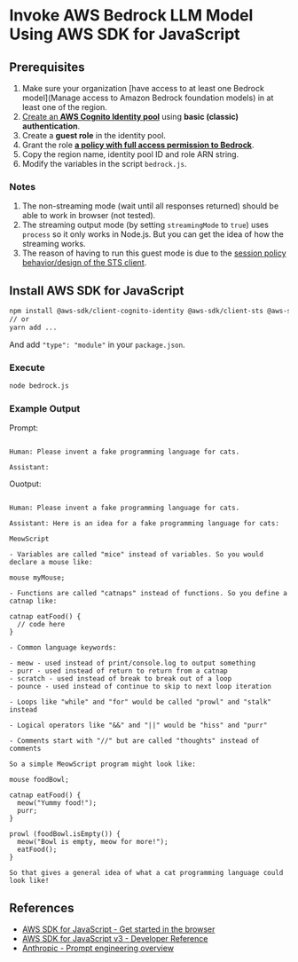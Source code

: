 # Invoke AWS Bedrock LLM Model Using AWS SDK for JavaScript

## Prerequisites

1. Make sure your organization [have access to at least one Bedrock model](Manage access to Amazon Bedrock foundation models) in at least one of the region.
2. [Create an **AWS Cognito Identity pool**](https://docs.aws.amazon.com/cognito/latest/developerguide/identity-pools.html) using **basic (classic) authentication**.
3. Create a **guest role** in the identity pool.
4. Grant the role [**a policy with full access permission to Bedrock**](https://github.com/aws-samples/amazon-bedrock-workshop#enable-aws-iam-permissions-for-bedrock).
5. Copy the region name, identity pool ID and role ARN string.
6. Modify the variables in the script `bedrock.js`.

### Notes

1. The non-streaming mode (wait until all responses returned) should be able to work in browser (not tested).
2. The streaming output mode (by setting `streamingMode` to `true`) uses `process` so it only works in Node.js. But you can get the idea of how the streaming works.
3. The reason of having to run this guest mode is due to the [session policy behavior/design of the STS client](https://github.com/aws/aws-sdk-js/issues/4303#issuecomment-1603405731).

## Install AWS SDK for JavaScript

```bash
npm install @aws-sdk/client-cognito-identity @aws-sdk/client-sts @aws-sdk/client-bedrock-runtime
// or
yarn add ...
```

And add `"type": "module"` in your `package.json`.

### Execute

```bash
node bedrock.js
```

### Example Output

Prompt:

```

Human: Please invent a fake programming language for cats.

Assistant:
```

Ouotput:

```

Human: Please invent a fake programming language for cats.

Assistant: Here is an idea for a fake programming language for cats:

MeowScript

- Variables are called "mice" instead of variables. So you would declare a mouse like:

mouse myMouse;

- Functions are called "catnaps" instead of functions. So you define a catnap like:

catnap eatFood() {
  // code here
}

- Common language keywords:

- meow - used instead of print/console.log to output something
- purr - used instead of return to return from a catnap
- scratch - used instead of break to break out of a loop
- pounce - used instead of continue to skip to next loop iteration

- Loops like "while" and "for" would be called "prowl" and "stalk" instead

- Logical operators like "&&" and "||" would be "hiss" and "purr"

- Comments start with "//" but are called "thoughts" instead of comments

So a simple MeowScript program might look like:

mouse foodBowl;

catnap eatFood() {
  meow("Yummy food!");
  purr;
}

prowl (foodBowl.isEmpty()) {
  meow("Bowl is empty, meow for more!");
  eatFood();
}

So that gives a general idea of what a cat programming language could look like!
```

## References

- [AWS SDK for JavaScript - Get started in the browser](https://docs.aws.amazon.com/sdk-for-javascript/v3/developer-guide/getting-started-browser.html)
- [AWS SDK for JavaScript v3 - Developer Reference](https://docs.aws.amazon.com/AWSJavaScriptSDK/v3/latest/)
- [Anthropic - Prompt engineering overview](https://docs.anthropic.com/en/docs/build-with-claude/prompt-engineering/overview)
